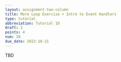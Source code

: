 ```yaml
---
layout: assignment-two-column
title: More Loop Exercise + Intro to Event Handlers
type: tutorial
abbreviation: Tutorial 10
draft: 1
points: 4
num: 10
due_date: 2022-10-21
---
```

TBD